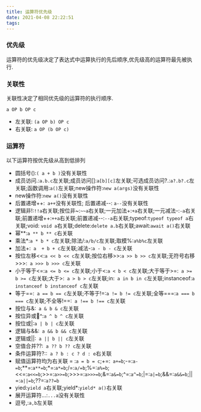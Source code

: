 ```yaml
---
title: 运算符优先级
date: 2021-04-08 22:22:51
tags:
---
```



### 优先级

运算符的优先级决定了表达式中运算执行的先后顺序,优先级高的运算符最先被执行.

### 关联性

关联性决定了相同优先级的运算符的执行顺序.
```
a OP b OP c
```
- 左关联: `(a OP b) OP c`
- 右关联: `a OP (b OP c)`

### 运算符

以下运算符按优先级从高到低排列

- 圆括号():`( a + b )`没有关联性
- 成员访问.:`a.b.c`左关联;成员访问\[\]:`a[b][c]`左关联;可选成员访问?.:`a?.b?.c`左关联;函数调用:`a()`左关联;new操作符:`new a(args)`没有关联性
- new操作符:`new a()`没有关联性
- 后置递增++:` a++`没有关联性; 后置递减--: `a--`没有关联性
- 逻辑非!:`!!a`右关联;按位非~:`~~a`右关联;一元加法+:`+a`右关联;一元减法-:`-a`右关联;前置递增++:`++a`右关联;前置递减--:`--a`右关联;typeof:`typeof typeof a`右关联;void: `void a`右关联;delete:`delete a.b`右关联;await:`await a()`右关联
- 幂**:`a ** b ** c`右关联
- 乘法*:`a * b * c`左关联;除法/:`a/b/c`左关联;取模%:`a%b%c`左关联
- 加法+:` a  + b + c`左关联;减法-:`a - b - c`左关联
- 按位左移<<:`a << b << c`左关联;按位右移>>:`a >> b >> c`左关联;无符号右移>>>:` a >>> b >>> c`左关联
- 小于等于<=:`a <= b <= c`左关联;小于<:`a < b < c`左关联;大于等于>=:` a >= b >= c`左关联;大于>:` a > b > c`左关联;in:` a in b in c`左关联;instanceof:`a instanceof b instanceof c`左关联
- 等于==:` a == b == c`左关联;不等于!=:`a != b != c`左关联;全等===:`a === b === c`左关联;不全等!==:` a !== b !== c`左关联
- 按位与&:` a & b & c`左关联
- 按位异或^:`a ^ b ^ c`左关联
- 按位或|:`a | b | c`左关联
- 逻辑与&&:` a && b && c`左关联
- 逻辑或||:` a || b || c`左关联
- 空值合并??:` a ?? b ?? c`左关联
- 条件运算符?::` a ? b : c ? d : e`右关联
- 赋值运算符均为右关联 = :`a = b = c`;+=:` a+=b`;-=:`a-=b`;**=:`a**=b`;\*=:`a*=b`;/=:`a/=b`;%=:`a%=b`;<<=:`a<<=b`;>>=:`a>>=b`;>>>=:`a>>>=b`;&=:`a&=b`;^=:`a^=b`;|=:`a|=b`;&&=:`a&&=b`;||=:`a||=b`;??=:`a??=b`
- yied:`yield a`右关联;yield*:`yield* a()`右关联
- 展开运算符...:`...a`没有关联性
- 逗号,:`a,b`左关联
